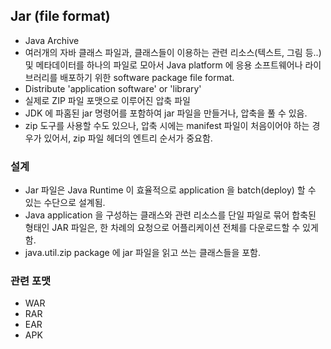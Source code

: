 ## Jar (file format)
- Java Archive
- 여러개의 자바 클래스 파일과, 클래스들이 이용하는 관련 리소스(텍스트, 그림 등..) 및 메타데이터를 하나의 파일로 모아서 Java platform 에 응용 소프트웨어나 라이브러리를 배포하기 위한 software package file format.
- Distribute 'application software' or 'library'
- 실제로 ZIP 파일 포맷으로 이루어진 압축 파일
- JDK 에 파홈된 jar 명령어를 포함하여 jar 파일을 만들거나, 압축을 풀 수 있음. 
- zip 도구를 사용할 수도 있으나, 압축 시에는 manifest 파일이 처음이어야 하는 경우가 있어서, zip 파일 헤더의 엔트리 순서가 중요함. 

### 설계
- Jar 파일은 Java Runtime 이 효율적으로 application 을 batch(deploy) 할 수 있는 수단으로 설계됨. 
- Java application 을 구성하는 클래스와 관련 리소스를 단일 파일로 묶어 합축된 형태인 JAR 파일은, 한 차례의 요청으로 어플리케이션 전체를 다운로드할 수 있게 함. 
- java.util.zip package 에 jar 파일을 읽고 쓰는 클래스들을 포함. 

### 관련 포맷
- WAR
- RAR
- EAR
- APK
